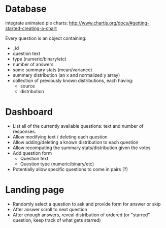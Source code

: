 # Database

integrate animated pie charts:
http://www.chartjs.org/docs/#getting-started-creating-a-chart

Every question is an object containing:
- _id
- question text
- type (numeric/binary/etc)
- number of answers
- some summary stats (mean/variance)
- summary distribution (an x and normalized y array)
- collection of previously known distributions, each having:
	- source
	- distribution

# Dashboard

- List all of the currently available questions: text and number of responses.
- Allow modifying text / deleting each question
- Allow adding/deleting a known distribution to each question
- Allow recomputing the summary stats/distribution given the votes
- Add question form
	- Question text
	- Question type (numeric/binary/etc)
- Potentially allow specific questions to come in pairs (?)

# Landing page

- Randomly select a question to ask and provide form for answer or skip
- After answer scroll to next question
- After enough answers, reveal distribution of ordered (or "starred" question, keep track of what gets starred)